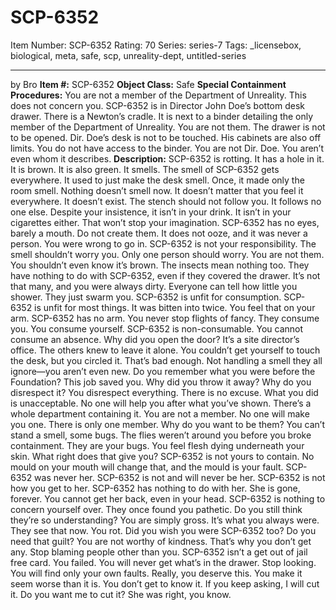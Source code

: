 # SCP-6352
Item Number: SCP-6352
Rating: 70
Series: series-7
Tags: _licensebox, biological, meta, safe, scp, unreality-dept, untitled-series

---

by Bro
**Item #:** SCP-6352
**Object Class:** Safe
**Special Containment Procedures:** You are not a member of the Department of Unreality. This does not concern you.
SCP-6352 is in Director John Doe’s bottom desk drawer. There is a Newton’s cradle. It is next to a binder detailing the only member of the Department of Unreality. You are not them.
The drawer is not to be opened. Dir. Doe’s desk is not to be touched. His cabinets are also off limits. You do not have access to the binder. You are not Dir. Doe. You aren’t even whom it describes.
**Description:** SCP-6352 is rotting. It has a hole in it. It is brown. It is also green.
It smells. The smell of SCP-6352 gets everywhere. It used to just make the desk smell. Once, it made only the room smell. Nothing doesn’t smell now.
It doesn’t matter that you feel it everywhere. It doesn’t exist. The stench should not follow you. It follows no one else. Despite your insistence, it isn’t in your drink. It isn’t in your cigarettes either. That won’t stop your imagination. SCP-6352 has no eyes, barely a mouth. Do not create them. It does not ooze, and it was never a person.
You were wrong to go in. SCP-6352 is not your responsibility. The smell shouldn’t worry you. Only one person should worry. You are not them. You shouldn’t even know it’s brown.
The insects mean nothing too. They have nothing to do with SCP-6352, even if they covered the drawer. It’s not that many, and you were always dirty. Everyone can tell how little you shower. They just swarm you.
SCP-6352 is unfit for consumption. SCP-6352 is unfit for most things. It was bitten into twice. You feel that on your arm. SCP-6352 has no arm. You never stop flights of fancy. They consume you. You consume yourself. SCP-6352 is non-consumable. You cannot consume an absence.
Why did you open the door? It’s a site director’s office. The others knew to leave it alone. You couldn’t get yourself to touch the desk, but you circled it. That’s bad enough. Not handling a smell they all ignore—you aren’t even new. Do you remember what you were before the Foundation? This job saved you. Why did you throw it away? Why do you disrespect it? You disrespect everything. There is no excuse. What you did is unacceptable. No one will help you after what you’ve shown. There’s a whole department containing it. You are not a member. No one will make you one. There is only one member. Why do you want to be them?
You can’t stand a smell, some bugs. The flies weren’t around you before you broke containment. They are your bugs. You feel flesh dying underneath your skin. What right does that give you? SCP-6352 is not yours to contain. No mould on your mouth will change that, and the mould is your fault.
SCP-6352 was never her. SCP-6352 is not and will never be her. SCP-6352 is not how you get to her. SCP-6352 has nothing to do with her. She is gone, forever. You cannot get her back, even in your head. SCP-6352 is nothing to concern yourself over.
They once found you pathetic. Do you still think they’re so understanding? You are simply gross. It’s what you always were. They see that now. You rot. Did you wish you were SCP-6352 too? Do you need that guilt? You are not worthy of kindness. That’s why you don’t get any. Stop blaming people other than you. SCP-6352 isn’t a get out of jail free card. You failed. You will never get what’s in the drawer. Stop looking. You will find only your own faults. Really, you deserve this. You make it seem worse than it is.
You don’t get to know it. If you keep asking, I will cut it. Do you want me to cut it? She was right, you know.